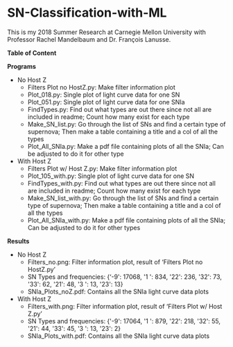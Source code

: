 # SN-Classification-with-ML

This is my 2018 Summer Research at Carnegie Mellon University with Professor Rachel Mandelbaum and Dr. François Lanusse. 

**Table of Content**

**Programs**

  - No Host Z
     - Filters Plot no HostZ.py: Make filter information plot
     - Plot_018.py: Single plot of light curve data for one SN
     - Plot_051.py: Single plot of light curve data for one SNIa
     - FindTypes.py: Find out what types are out there since not all are included in readme; Count how many exist for each type
     - Make_SN_list.py: Go through the list of SNs and find a certain type of supernova; Then make a table containing a title and a col of all the types
     - Plot_All_SNIa.py: Make a pdf file containing plots of all the SNIa; Can be adjusted to do it for other type
  - With Host Z
     - Filters Plot w/ Host Z.py: Make filter information plot
     - Plot_105_with.py: Single plot of light curve data for one SN
     - FindTypes_with.py: Find out what types are out there since not all are included in readme; Count how many exist for each type
     - Make_SN_list_with.py: Go through the list of SNs and find a certain type of supernova; Then make a table containing a title and a col of all the types
     - Plot_All_SNIa_with.py: Make a pdf file containing plots of all the SNIa; Can be adjusted to do it for other types

**Results**

   - No Host Z
     - Filters_no.png: Filter information plot, result of ‘Filters Plot no HostZ.py’
     - SN Types and frequencies: {‘-9': 17068, '1 ': 834, '22': 236, '32': 73, '33': 62, '21': 48, '3 ': 13, '23': 13}
     - SNIa_Plots_noZ.pdf: Contains all the SNIa light curve data plots  
   - With Host Z
     - Filters_with.png: Filter information plot, result of ‘Filters Plot w/ Host Z.py’
     - SN Types and frequencies: {'-9': 17064, '1 ': 879, '22': 218, '32': 55, '21': 44, '33': 45, '3 ': 13, '23': 2}
     - SNIa_Plots_with.pdf: Contains all the SNIa light curve data plots
